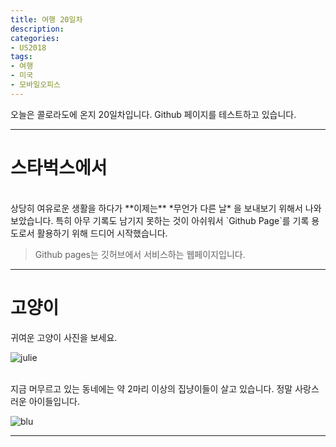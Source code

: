 ```yaml
---
title: 여행 20일차
description:
categories:
- US2018
tags:
- 여행
- 미국
- 모바일오피스
---
```


오늘은 콜로라도에 온지 20일차입니다.
Github 페이지를 테스트하고 있습니다.

---

# 스타벅스에서
<br/>
상당히 여유로운 생활을 하다가 **이제는** *무언가 다른 날* 을 보내보기 위해서 나와보았습니다. 특히 아무 기록도 남기지 못하는 것이 아쉬워서 `Github Page`를 기록 용도로서 활용하기 위해 드디어 시작했습니다.

> Github pages는 깃허브에서 서비스하는 웹페이지입니다.

---

# 고양이

귀여운 고양이 사진을 보세요.

![julie]({{"/assets/images/julie.jpg"}})

<br/>
지금 머무르고 있는 동네에는 약 2마리 이상의 집냥이들이 살고 있습니다. 정말 사랑스러운 아이들입니다.

![blu](https://a3yy8g.by.files.1drv.com/y4mlYr8SBr5mDxmSRkPEXI3Qr7ZKt1oRfMGA4julSsOipPsonL_DdJl0mxlJalNA0NMvAaGMqkIriZpwHFNmGCwP26VqouYxZJqn7BQTqpjww6KrBCsW932mzpQhKEBIU29k7YosJFm8eBzlpZemOqv-oq_3J-GbUJLjPgPYsWYJS1vlMPwr4g5t1XrE55W5tOko9g9wfFn0UvqC4DGuJ-ATw?width=256&height=192&cropmode=none)

---
